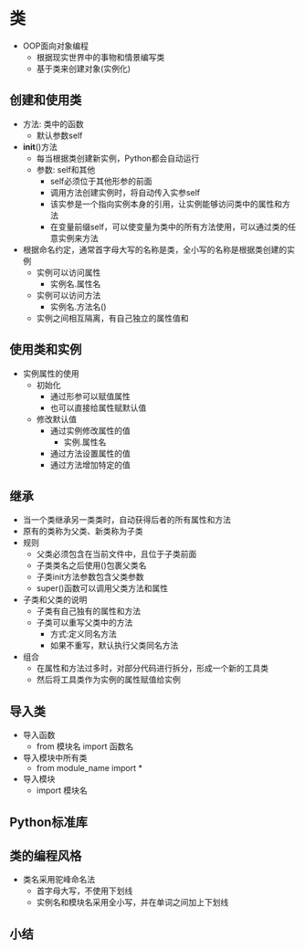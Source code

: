# 类
- OOP面向对象编程
    - 根据现实世界中的事物和情景编写类
    - 基于类来创建对象(实例化)
## 创建和使用类
- 方法: 类中的函数
    - 默认参数self
- __init__()方法
    - 每当根据类创建新实例，Python都会自动运行
    - 参数: self和其他
        - self必须位于其他形参的前面
        - 调用方法创建实例时，将自动传入实参self
        - 该实参是一个指向实例本身的引用，让实例能够访问类中的属性和方法
        - 在变量前缀self，可以使变量为类中的所有方法使用，可以通过类的任意实例来方法
- 根据命名约定，通常首字母大写的名称是类，全小写的名称是根据类创建的实例
    - 实例可以访问属性
        - 实例名.属性名
    - 实例可以访问方法
        - 实例名.方法名()
    - 实例之间相互隔离，有自己独立的属性值和



## 使用类和实例
- 实例属性的使用
    - 初始化
        - 通过形参可以赋值属性
        - 也可以直接给属性赋默认值   
    - 修改默认值
        - 通过实例修改属性的值 
            - 实例.属性名
        - 通过方法设置属性的值
        - 通过方法增加特定的值

## 继承
- 当一个类继承另一类类时，自动获得后者的所有属性和方法
- 原有的类称为父类、新类称为子类
- 规则
    - 父类必须包含在当前文件中，且位于子类前面
    - 子类类名之后使用()包裹父类名
    - 子类init方法参数包含父类参数
    - super()函数可以调用父类方法和属性
- 子类和父类的说明
    - 子类有自己独有的属性和方法
    - 子类可以重写父类中的方法
        - 方式:定义同名方法
        - 如果不重写，默认执行父类同名方法
- 组合
    - 在属性和方法过多时，对部分代码进行拆分，形成一个新的工具类
    - 然后将工具类作为实例的属性赋值给实例

## 导入类
- 导入函数
    - from 模块名 import 函数名
- 导入模块中所有类
    - from module_name import *
- 导入模块
    - import 模块名

## Python标准库

## 类的编程风格
- 类名采用驼峰命名法
    - 首字母大写，不使用下划线
    - 实例名和模块名采用全小写，并在单词之间加上下划线
    
## 小结